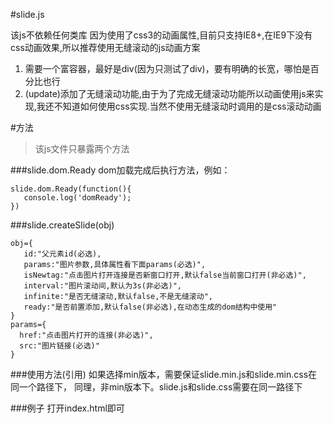 #slide.js

该js不依赖任何类库
因为使用了css3的动画属性,目前只支持IE8+,在IE9下没有css动画效果,所以推荐使用无缝滚动的js动画方案

1. 需要一个富容器，最好是div(因为只测试了div)，要有明确的长宽，哪怕是百分比也行
2. (update)添加了无缝滚动功能,由于为了完成无缝滚动功能所以动画使用js来实现,我还不知道如何使用css实现.当然不使用无缝滚动时调用的是css滚动动画

#方法
>该js文件只暴露两个方法

###slide.dom.Ready
dom加载完成后执行方法，例如：
```
slide.dom.Ready(function(){
   console.log('domReady');
})
```

###slide.createSlide(obj)
```
obj={
   id:"父元素id(必选),
   params:"图片参数,具体属性看下面params(必选)",
   isNewtag:"点击图片打开连接是否新窗口打开,默认false当前窗口打开(非必选)",
   interval:"图片滚动间,默认为3s(非必选)",
   infinite:"是否无缝滚动,默认false,不是无缝滚动",
   ready:"是否前置添加,默认false(非必选),在动态生成的dom结构中使用"
}
params={
  href:"点击图片打开的连接(非必选)",
  src:"图片链接(必选)"
}
```
###使用方法(引用)
如果选择min版本，需要保证slide.min.js和slide.min.css在同一个路径下，
同理，非min版本下。slide.js和slide.css需要在同一路径下

###例子
打开index.html即可
